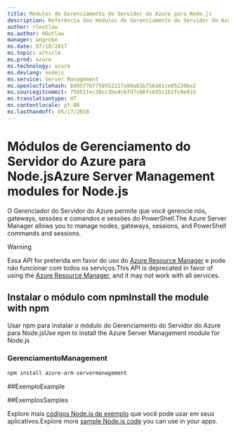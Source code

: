 ```yaml
---
title: Módulos de Gerenciamento do Servidor do Azure para Node.js
description: Referência dos módulos de Gerenciamento do Servidor do Azure para Node.js
author: rloutlaw
ms.author: ROutlaw
manager: angrobe
ms.date: 07/18/2017
ms.topic: article
ms.prod: azure
ms.technology: azure
ms.devlang: nodejs
ms.service: Server Management
ms.openlocfilehash: bd9577bf758552227a98a81b756a81ce05239be2
ms.sourcegitcommit: 75051fec38cc3be4cb7d7cb6fc695c162fc0e91b
ms.translationtype: HT
ms.contentlocale: pt-BR
ms.lasthandoff: 05/17/2018
---
```

# <a name="azure-server-management-modules-for-nodejs"></a><span data-ttu-id="e193f-103">Módulos de Gerenciamento do Servidor do Azure para Node.js</span><span class="sxs-lookup"><span data-stu-id="e193f-103">Azure Server Management modules for Node.js</span></span>

<span data-ttu-id="e193f-104">O Gerenciador do Servidor do Azure permite que você gerencie nós, gateways, sessões e comandos e sessões do PowerShell.</span><span class="sxs-lookup"><span data-stu-id="e193f-104">The Azure Server Manager allows you to manage nodes, gateways, sessions, and PowerShell commands and sessions.</span></span>

> [!WARNING]
> <span data-ttu-id="e193f-105">Essa API for preterida em favor do uso do [Azure Resource Manager](/javascript/api/overview/azure/resources) e pode não funcionar com todos os serviços.</span><span class="sxs-lookup"><span data-stu-id="e193f-105">This API is deprecated in favor of using the [Azure Resource Manager](/javascript/api/overview/azure/resources), and it may not work with all services.</span></span>

## <a name="install-the-module-with-npm"></a><span data-ttu-id="e193f-106">Instalar o módulo com npm</span><span class="sxs-lookup"><span data-stu-id="e193f-106">Install the module with npm</span></span>

<span data-ttu-id="e193f-107">Usar npm para instalar o módulo do Gerenciamento do Servidor do Azure para Node.js</span><span class="sxs-lookup"><span data-stu-id="e193f-107">Use npm to install the Azure Server Management module for Node.js</span></span>

### <a name="management"></a><span data-ttu-id="e193f-108">Gerenciamento</span><span class="sxs-lookup"><span data-stu-id="e193f-108">Management</span></span>

```bash
npm install azure-arm-servermanagement
```

##<a name="example"></a><span data-ttu-id="e193f-109">Exemplo</span><span class="sxs-lookup"><span data-stu-id="e193f-109">Example</span></span>

##<a name="samples"></a><span data-ttu-id="e193f-110">Exemplos</span><span class="sxs-lookup"><span data-stu-id="e193f-110">Samples</span></span>

<span data-ttu-id="e193f-111">Explore mais [códigos Node.js de exemplo](https://azure.microsoft.com/resources/samples/?platform=nodejs) que você pode usar em seus aplicativos.</span><span class="sxs-lookup"><span data-stu-id="e193f-111">Explore more [sample Node.js code](https://azure.microsoft.com/resources/samples/?platform=nodejs) you can use in your apps.</span></span>